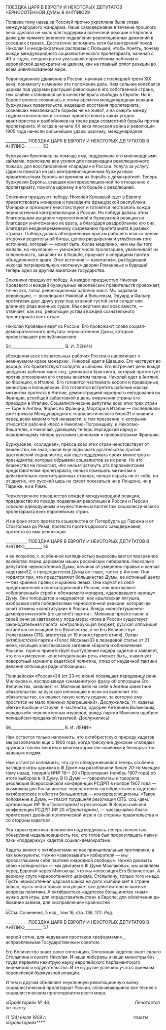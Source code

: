 ПОЕЗДКА ЦАРЯ В ЕВРОПУ И НЕКОТОРЫХ ДЕПУТАТОВ ЧЕРНОСОТЕННОЙ ДУМЫ В АНГЛИЮ29

Полвека тому назад за Россией прочно укреплена была слава международного жан­дарма. Наше самодержавие в течение прошлого века сделало не мало для поддержки всяческой реакции в Европе и даже для прямого военного подавления революционных движений в соседних странах. Достаточно вспомнить хотя бы венгерский поход Нико­лая I и неоднократные расправы с Польшей, чтобы понять, почему вожди международ­ного социалистического пролетариата, начиная с 40-х годов, неоднократно указывали европейским рабочим и европейской демократии на царизм, как на главный оплот ре­акции во всем цивилизованном мире.

Революционное движение в России, начиная с последней трети XIX века, понемногу изменило это положение дела. Чем сильнее колебался царизм под ударами растущей революции в его собственной стране, тем слабее становился он в качестве врага свобо­ды в Европе. Но в Европе вполне сложилась к этому времени международная реакция буржуазных правительств, видевших восстания пролетариата, сознавших неизбежность борьбы не на живот, а на смерть между трудом и капиталом и готовых приветствовать каких угодно авантюристов и разбойников на троне ради совместной борьбы против пролетариата. И когда в начале XX века японская война и революция 1905 года нанесли сильнейшие удары царизму, международная

  

___________ ПОЕЗДКА ЦАРЯ В ЕВРОПУ И НЕКОТОРЫХ ДЕПУТАТОВ В АНГЛИЮ_________ 53

буржуазия бросилась на помощь ему, поддержала его миллиардными займами, прило­жила все усилия для локализации революционного пожара, для восстановления «по­рядка» в России. Услуга за услугу. Царизм помогал не раз контрреволюционным бур­жуазным правительствам Европы во времена их борьбы с демократией. Теперь буржуа­зия Европы, ставшая контрреволюционной по отношению к пролетариату, помогла ца­ризму в его борьбе с революцией.

Союзники празднуют победу. Николай Кровавый едет в Европу приветствовать мо­нархов и президента французской республики. Монархи и президент неистовствуют и готовятся чествовать вождя черносотенной контрреволюции в России. Но победа да­лась этим благородным рыцарям черносотенной и буржуазной реакции не благодаря уничтожению их врага, а благодаря раздроблению его сил, благодаря неодновременно­му созреванию пролетариата в разных странах. Победа далась объединенным врагам рабочего класса ценою отсрочки решительной битвы, ценою расширения и углубления того источника, который — может быть, более медленно, чем мы бы того желали, но неуклонно — умножает число пролетариев, увеличивает их сплоченность, закаляет их в борьбе, приучает к операциям против объединенного врага. Этот источник — капита­лизм, разбудивший некогда патриархальную «вотчину» дворян Романовых и будящий теперь одно за другим азиатские государства.

Союзники празднуют победу. А каждое празднество Николая Кровавого и вождей буржуазных европейских правительств провожает, точно эхо, голос революционных рабочих масс. Мы задавили революцию, — восклицают Николай и Вильгельм, Эдуард и Фальер, протягивая друг другу руки под охраной густой сети солдат или длинного ряда военных судов. Мы свергнем вас всех вместе, — отвечает, как эхо, революция ус­тами вождей сознательного пролетариата всех стран.

Николай Кровавый едет из России. Его провожают слова социал-демократического депутата черносотенной Думы, который провозглашает республиканские

  

54___________________________ В. И. ЛЕНИН

убеждения всех сознательных рабочих России и напоминает о неминуемом крахе мо­нархии . Николай едет в Швецию. Его чествуют во дворце. Его приветствуют солдаты и шпионы. Его встречает речь вождя шведских рабочих масс соц.-демократа Брантинга, который протестует против опозорения его страны визитом палача. Николай едет в Англию, во Францию, в Италию. Его готовятся чествовать короли и придворные, мини­стры и полицейские. Его готовятся встретить рабочие массы: митингом протеста в Англии, демонстрацией народного негодования во Франции, всеобщей забастовкой в день омрачения страны его приездом в Италию. Социалистические депутаты всех этих трех стран — Торн в Англии, Жорес во Франции, Моргари в Италии — последовали уже призыву Международного социалистического бюро31 и заявили перед всем миром о той ненависти, о том презрении, с которыми относится рабочий класс к Николаю-Погромщику, к Николаю-Вешателю, к Николаю, давящему теперь персидский народ и наводняющему теперь русскими шпионами и провокаторами Францию.

Буржуазная, «солидная», пресса всех этих стран неистовствует от бешенства, не зная, какое еще подыскать ругательство против выступлений социалистов, как еще поддержать своих министров и президентов, которые обрывали социалистов за их речи. Но это бешенство не помогает, ибо нельзя заткнуть рта парламентским представителям пролетариата, нельзя помешать митингам в действительно конституционных странах, нельзя скрыть ни от себя, ни от других, что русский царь не смеет показаться ни в Лон­доне, ни в Париже, ни в Риме.

Торжественное празднество вождей международной реакции, празднество по поводу подавления революции в России и Персии _сорвано_ единодушным и мужественным протестом социалистического пролетариата всех европейских стран.

И на фоне этого протеста социалистов от Петербурга до Парижа и от Стокгольма до Рима, протеста против царского самодержавия, протеста во имя революции

  

___________ ПОЕЗДКА ЦАРЯ В ЕВРОПУ И НЕКОТОРЫХ ДЕПУТАТОВ В АНГЛИЮ_________ 55

и ее лозунгов, с особенной наглядностью вырисовывается презренное лакейство перед царизмом наших российских либералов. Несколько депутатов черносотенной Думы, начиная от умеренно-правых и кончая кадетами32, с председателем Думы во главе, гос­тят в Англии. Они гордятся тем, что представляют большинство Думы, ее истинный центр — без крайних правых и крайних левых. Они корчат из себя представителей «конституционной» России, они восхваляют «обновленный» строй и обожаемого мо­нарха, «даровавшего народу» Думу. Они топорщатся и надуваются, как крыловская ля­гушка, изображая себя победителями черносотенной реакции, которая-де хочет отмены «конституции» в России. Вождь _«конституционно-демократической»_ (не шутите!) пар­тии г. Милюков провозгласил в своей речи за завтраком у лорд-мэра: «пока в России существует законодательная палата, контролирующая бюджет, русская оппозиция ос­танется оппозицией Его Величества, а не Его Величеству» (телеграмма СПБ. агентства от 19 июня старого стиля). Орган октябристской партии «Голос Москвы»33 в передовой статье от 21 июня, носящей хлестаковское заглавие «Европа и обновленная Россия», горячо приветствует выступление лидера кадетов и заявляет, что его «умеренно-конституционная» речь «может быть, знаменует поворотный момент в кадетской поли­тике, отказ от неудачной тактики делания оппозиции ради оппозиции».

Полицейская «Россия»34 (от 23-го июня) посвящает передовицу речи Милюкова и, воспроизведя «знаменитую» фразу об оппозиции Его Величества, заявляет: «г. Милю­ков взял на себя в Англии известное обязательство за русскую оппозицию и если он выполнит это обязательство, он окажет такую услугу родине, за которую ему простится не мало прежних прегрешений». Дослужились, гг. кадеты: «Вехи» вообще и Струве, в частности, одобрен Антонием Волынским, «владыкой» черносотенных изуверов; вождь партии Милюков одобрен полицейски-продажной газеткой. Дослужились!

  

56___________________________ В. И. ЛЕНИН

Нам остается только напомнить, что октябристскую природу кадетов мы разоблача­ли еще с 1906 года, когда трескучие думские «победы» кружили головы многим и мно­гим корыстно-наивным и бескорыстно-наивным людям.

Нам остается напомнить, что _суть_ обнаружившейся теперь особенно наглядно игры царизма в III Думе мы разоблачили _более 20-ти месяцев_ тому назад, говоря в №№ 19— 20 «Пролетария» (ноябрь 1907 года) об итоге выборов в III Думу. В III Думе — говори­ли мы и говорила резолюция Всероссийской конференции РСДРП в ноябре 1907 года — возможны _два_ большинства: черносотенно-октябристское и кадетско-октябристское и _оба_ эти большинства — контрреволюционны. «Такое положение в Думе, — гласит тогдашняя резолюция СПБ. соц.-дем. организации (№ 19 _«Пролетария»)_ и резолюция III Всероссийской конференции РСДРП (№ 20 _«Пролетария»),_ — чрезвычайно благо­приятствует двойной политической игре и со стороны правительства и со стороны ка­детов» .

Эта характеристика положения подтвердилась теперь _полностью,_ обнаружив не­дальновидность тех, кто готов был провозглашать паки и паки «поддержку» кадетов социал-демократами.

Кадеты воюют с октябристами не как принципиальные противники, а как _конкурен­ты._ Нужно «завоевывать» избирателя — мы провозглашаем себя партией «народной свободы». Нужно доказать свою «солидность» — мы двигаем в III Думе Маклаковых, мы заявляем перед Европой через Милюкова, что мы «оппозиция Его Величества». А верному слуге черносотенного царизма, Столыпину, только того и надо. Пусть черно­сотенная царская шайка _на деле_ хозяйничает в стране вовсю, пусть она и только она решает все действительно важные вопросы политики. А октябристско-кадетское боль­шинство «нам» нужно для игры, для «представительства» в Европе, для облегчения до­бывания займов, для «исправления» крайностей

![](file:///C:/Users/bot32/AppData/Local/Temp/msohtmlclip1/01/clip_image001.png)См. Сочинения, 5 изд., том 16, стр. 136, 172. _Ред._

  

___________ ПОЕЗДКА ЦАРЯ В ЕВРОПУ И НЕКОТОРЫХ ДЕПУТАТОВ В АНГЛИЮ_________ 57

черной сотни, для надувания простаков «реформами»,., исправляемыми Государствен­ным советом.

Его Величество знает _свою_ оппозицию. Оппозиция кадетов знает _своего_ Столыпина и _своего_ Николая. И наши либералы и наши министры без труда переняли нехитрую науку европейского парламентского лицемерия и надувательства. И те и другие успеш­но учатся приемам европейской буржуазной реакции.

И тем и другим объявляет неуклонную революционную войну социалистический пролетариат России, сплачивающийся все теснее с социалистическим пролетариатом всего мира.

_«Пролетарий» № 46,                                                                      Печатается по тексту_

_11 (24) июля 1909 г.                                                                        газеты «Пролетарий»_****
